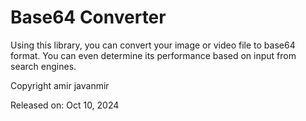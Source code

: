 # Base64 Converter
Using this library, you can convert your image or video file to base64 format.
You can even determine its performance based on input from search engines.

Copyright amir javanmir

Released on: Oct 10, 2024

